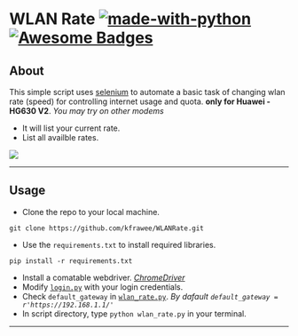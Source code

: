 # WLAN Rate  [![made-with-python](https://img.shields.io/badge/Made%20with-Python-1f425f.svg)](https://www.python.org/) [![Awesome Badges](https://img.shields.io/badge/badges-awesome-green.svg)](https://github.com/Naereen/badges)


## About
This simple script uses [selenium](https://pypi.org/project/selenium/) to automate a basic task of changing wlan rate (speed) for controlling internet usage and quota. **only for Huawei - HG630 V2**. *You may try on other modems*<br>
- It will list your current rate.
- List all availble rates.

![](WLAN-Rate.gif)

---
## Usage
- Clone the repo to your local machine.
```
git clone https://github.com/kfrawee/WLANRate.git
```
- Use the `requirements.txt` to install required libraries.
```
pip install -r requirements.txt
```
- Install a comatable webdriver. *[ChromeDriver](https://sites.google.com/a/chromium.org/chromedriver/downloads)* 
- Modify [`login.py`](https://github.com/kfrawee/WLANRate/blob/master/login.py) with your login credentials.
- Check `default_gateway` in [`wlan_rate.py`](https://github.com/kfrawee/WLANRate/blob/master/wlan_rate.py). *By dafault `default_gateway = r'https://192.168.1.1/'`*
- In script directory, type `python wlan_rate.py` in your terminal.
--- 
